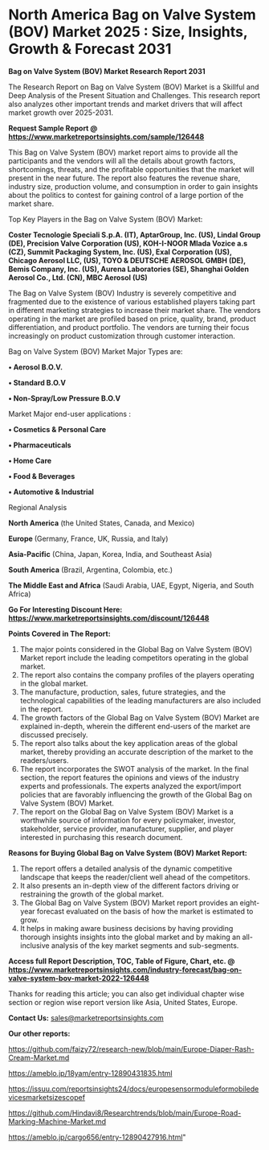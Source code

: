 # North America Bag on Valve System (BOV) Market 2025 : Size, Insights, Growth & Forecast 2031

<strong>Bag on Valve System (BOV) Market Research Report 2031</strong>

The Research Report on Bag on Valve System (BOV) Market is a Skillful and Deep Analysis of the Present Situation and Challenges. This research report also analyzes other important trends and market drivers that will affect market growth over 2025-2031.

<strong>Request Sample Report @ <a href=https://www.marketreportsinsights.com/sample/126448>https://www.marketreportsinsights.com/sample/126448</a></strong>

This Bag on Valve System (BOV) market report aims to provide all the participants and the vendors will all the details about growth factors, shortcomings, threats, and the profitable opportunities that the market will present in the near future. The report also features the revenue share, industry size, production volume, and consumption in order to gain insights about the politics to contest for gaining control of a large portion of the market share.

Top Key Players in the Bag on Valve System (BOV) Market:

<strong>Coster Tecnologie Speciali S.p.A. (IT), AptarGroup, Inc. (US), Lindal Group (DE), Precision Valve Corporation (US), KOH-I-NOOR Mlada Vozice a.s (CZ), Summit Packaging System, Inc. (US), Exal Corporation (US), Chicago Aerosol LLC, (US), TOYO & DEUTSCHE AEROSOL GMBH (DE), Bemis Company, Inc. (US), Aurena Laboratories (SE), Shanghai Golden Aerosol Co., Ltd. (CN), MBC Aerosol (US)</strong>

The Bag on Valve System (BOV) Industry is severely competitive and fragmented due to the existence of various established players taking part in different marketing strategies to increase their market share. The vendors operating in the market are profiled based on price, quality, brand, product differentiation, and product portfolio. The vendors are turning their focus increasingly on product customization through customer interaction.

Bag on Valve System (BOV) Market Major Types are:

<strong>• Aerosol B.O.V.

• Standard B.O.V

• Non-Spray/Low Pressure B.O.V</strong>

Market Major end-user applications :

<strong>• Cosmetics & Personal Care

• Pharmaceuticals

• Home Care

• Food & Beverages

• Automotive & Industrial</strong>

Regional Analysis

</u><strong><b>North America</b></strong> (the United States, Canada, and Mexico)

<strong><b>Europe </b></strong>(Germany, France, UK, Russia, and Italy)

<strong><b>Asia-Pacific</b></strong> (China, Japan, Korea, India, and Southeast Asia)

<strong><b>South America</b></strong> (Brazil, Argentina, Colombia, etc.)

<strong><b>The Middle East and Africa</b></strong> (Saudi Arabia, UAE, Egypt, Nigeria, and South Africa)

<strong>Go For Interesting Discount Here: <a href=https://www.marketreportsinsights.com/discount/126448>https://www.marketreportsinsights.com/discount/126448</a></strong>

<strong>Points Covered in The Report:</strong>
<ol>
  <li>The major points considered in the Global Bag on Valve System (BOV) Market report include the leading competitors operating in the global market.</li>
  <li>The report also contains the company profiles of the players operating in the global market.</li>
  <li>The manufacture, production, sales, future strategies, and the technological capabilities of the leading manufacturers are also included in the report.</li>
  <li>The growth factors of the Global Bag on Valve System (BOV) Market are explained in-depth, wherein the different end-users of the market are discussed precisely.</li>
  <li>The report also talks about the key application areas of the global market, thereby providing an accurate description of the market to the readers/users.</li>
  <li>The report incorporates the SWOT analysis of the market. In the final section, the report features the opinions and views of the industry experts and professionals. The experts analyzed the export/import policies that are favorably influencing the growth of the Global Bag on Valve System (BOV) Market.</li>
  <li>The report on the Global Bag on Valve System (BOV) Market is a worthwhile source of information for every policymaker, investor, stakeholder, service provider, manufacturer, supplier, and player interested in purchasing this research document.</li>
</ol>
<strong>Reasons for Buying Global Bag on Valve System (BOV) Market Report:</strong>

<ol>
  <li>The report offers a detailed analysis of the dynamic competitive landscape that keeps the reader/client well ahead of the competitors.</li>
  <li>It also presents an in-depth view of the different factors driving or restraining the growth of the global market.</li>
  <li>The Global Bag on Valve System (BOV) Market report provides an eight-year forecast evaluated on the basis of how the market is estimated to grow.</li>
  <li>It helps in making aware business decisions by having providing thorough insights insights into the global market and by making an all-inclusive analysis of the key market segments and sub-segments.</li>
</ol>
<strong>Access full Report Description, TOC, Table of Figure, Chart, etc. @ <a href=https://www.marketreportsinsights.com/industry-forecast/bag-on-valve-system-bov-market-2022-126448>https://www.marketreportsinsights.com/industry-forecast/bag-on-valve-system-bov-market-2022-126448</a></strong>


Thanks for reading this article; you can also get individual chapter wise section or region wise report version like Asia, United States, Europe.

<strong>Contact Us:</strong>
sales@marketreportsinsights.com

<strong>Our other reports:</strong>

<a href=https://github.com/faizy72/research-new/blob/main/Europe-Diaper-Rash-Cream-Market.md>https://github.com/faizy72/research-new/blob/main/Europe-Diaper-Rash-Cream-Market.md</a>

<a href=https://ameblo.jp/18yam/entry-12890431835.html>https://ameblo.jp/18yam/entry-12890431835.html</a>

<a href=https://issuu.com/reportsinsights24/docs/europesensormoduleformobiledevicesmarketsizescopef>https://issuu.com/reportsinsights24/docs/europesensormoduleformobiledevicesmarketsizescopef</a>

<a href=https://github.com/Hindavi8/Researchtrends/blob/main/Europe-Road-Marking-Machine-Market.md>https://github.com/Hindavi8/Researchtrends/blob/main/Europe-Road-Marking-Machine-Market.md</a>

<a href=https://ameblo.jp/cargo656/entry-12890427916.html>https://ameblo.jp/cargo656/entry-12890427916.html</a>"
